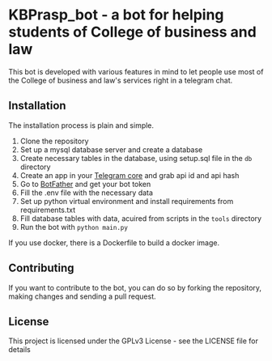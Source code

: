 # KBPrasp_bot - a bot for helping students of College of business and law

This bot is developed with various features in mind to let people use most of the College of business and law's services right in a telegram chat.


## Installation

The installation process is plain and simple.

1. Clone the repository
2. Set up a mysql database server and create a database
3. Create necessary tables in the database, using setup.sql file in the `db` directory
4. Create an app in your [Telegram core](https://my.telegram.org/apps) and grab api id and api hash
5. Go to [BotFather](https://t.me/BotFather) and get your bot token
6. Fill the .env file with the necessary data
7. Set up python virtual environment and install requirements from requirements.txt
8. Fill database tables with data, acuired from scripts in the `tools` directory
9. Run the bot with `python main.py`

If you use docker, there is a Dockerfile to build a docker image.

## Contributing

If you want to contribute to the bot, you can do so by forking the repository, making changes and sending a pull request.

## License

This project is licensed under the GPLv3 License - see the LICENSE file for details

